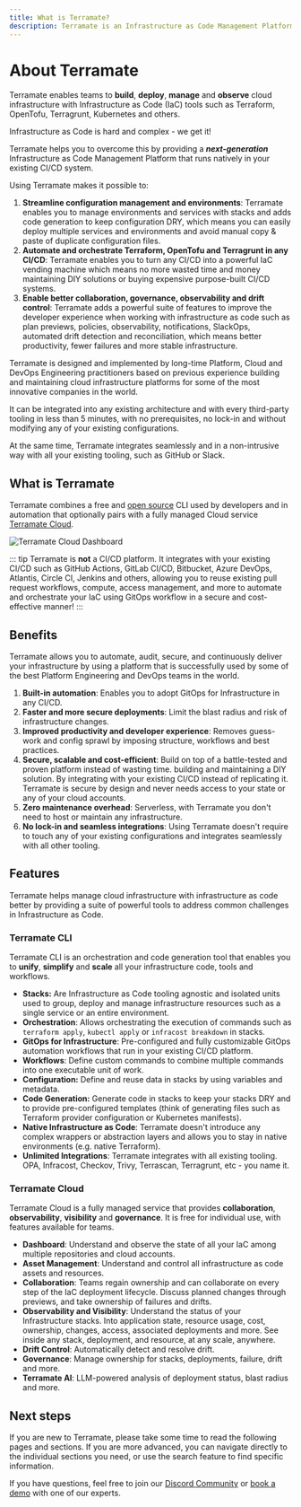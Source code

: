 ```yaml
---
title: What is Terramate?
description: Terramate is an Infrastructure as Code Management Platform that empowers teams to automate, orchestrate and observe IaC such as Terraform, OpenTofu, Terragrunt and Kubernetes.
---
```


# About Terramate

Terramate enables teams to **build**, **deploy**, **manage** and **observe** cloud infrastructure with Infrastructure as
Code (IaC) tools such as Terraform, OpenTofu, Terragrunt, Kubernetes and others.

Infrastructure as Code is hard and complex - we get it! 

Terramate helps you to overcome this by providing a ***next-generation*** Infrastructure as Code Management Platform that
runs natively in your existing CI/CD system.

Using Terramate makes it possible to:

1. **Streamline configuration management and environments**: Terramate enables you to manage environments and services with
stacks and adds code generation to keep configuration DRY, which means you can easily deploy multiple services and environments
and avoid manual copy & paste of duplicate configuration files.
2. **Automate and orchestrate Terraform, OpenTofu and Terragrunt in any CI/CD**: Terramate enables you to turn any CI/CD into a powerful
IaC vending machine which means no more wasted time and money maintaining DIY solutions or buying expensive purpose-built
CI/CD systems.
3. **Enable better collaboration, governance, observability and drift control**: Terramate adds a powerful suite of features
to improve the developer experience when working with infrastructure as code such as plan previews, policies, observability,
notifications, SlackOps, automated drift detection and reconciliation, which means better productivity, fewer failures and more stable infrastructure.

Terramate is designed and implemented by long-time Platform, Cloud and DevOps Engineering practitioners based on previous experience
building and maintaining cloud infrastructure platforms for some of the most innovative companies in the world.

It can be integrated into any existing architecture and with every third-party tooling in less than 5 minutes,
with no prerequisites, no lock-in and without modifying any of your existing configurations.

At the same time, Terramate integrates seamlessly and in a non-intrusive way with all your existing tooling, such as GitHub or Slack.

## What is Terramate

Terramate combines a free and [open source](https://github.com/terramate-io/terramate) CLI used by developers and in
automation that optionally pairs with a fully managed Cloud service [Terramate Cloud](./cloud/index.md).

![Terramate Cloud Dashboard](./cloud/assets/dashboard.png "Terramate Cloud Dashboard")

::: tip
Terramate is **not** a CI/CD platform. It integrates with your existing CI/CD such as GitHub Actions, GitLab CI/CD,
Bitbucket, Azure DevOps, Atlantis, Circle CI, Jenkins and others, allowing you to reuse existing pull request workflows, compute,
access management, and more to automate and orchestrate your IaC using GitOps workflow in a secure and cost-effective manner!
:::

## Benefits

Terramate allows you to automate, audit, secure, and continuously deliver your infrastructure by using a platform that is
successfully used by some of the best Platform Engineering and DevOps teams in the world.

1. **Built-in automation**: Enables you to adopt GitOps for Infrastructure in any CI/CD.
4. **Faster and more secure deployments**: Limit the blast radius and risk of infrastructure changes.
3. **Improved productivity and developer experience**: Removes guess-work and config sprawl by imposing structure, workflows and best practices.
2. **Secure, scalable and cost-efficient**: Build on top of a battle-tested and proven platform instead of wasting time.
building and maintaining a DIY solution. By integrating with your existing CI/CD instead of replicating it. Terramate is
secure by design and never needs access to your state or any of your cloud accounts.
5. **Zero maintenance overhead**: Serverless, with Terramate you don't need to host or maintain any infrastructure.
6. **No lock-in and seamless integrations**: Using Terramate doesn't require to touch any of your existing configurations
and integrates seamlessly with all other tooling.

## Features

Terramate helps manage cloud infrastructure with infrastructure as code better by providing a suite of powerful tools to
address common challenges in Infrastructure as Code.

### Terramate CLI

Terramate CLI is an orchestration and code generation tool that enables you to **unify**, **simplify**
and **scale** all your infrastructure code, tools and workflows.

- **Stacks:** Are Infrastructure as Code tooling agnostic and isolated units used to group, deploy and manage
infrastructure resources such as a single service or an entire environment.
- **Orchestration**: Allows orchestrating the execution of commands such as `terraform apply`, `kubectl apply` or
`infracost breakdown` in stacks. 
- **GitOps for Infrastructure**: Pre-configured and fully customizable GitOps automation workflows that run in your existing CI/CD platform.
- **Workflows**: Define custom commands to combine multiple commands into one executable unit of work.
- **Configuration:** Define and reuse data in stacks by using variables and metadata.
- **Code Generation:** Generate code in stacks to keep your stacks DRY and to provide pre-configured templates
(think of generating files such as Terraform provider configuration or Kubernetes manifests).
- **Native Infrastructure as Code**: Terramate doesn't introduce any complex wrappers or abstraction layers and allows
you to stay in native environments (e.g. native Terraform).
- **Unlimited Integrations**: Terramate integrates with all existing tooling. OPA, Infracost, Checkov, Trivy, Terrascan, Terragrunt, etc - you name it.


### Terramate Cloud

Terramate Cloud is a fully managed service that provides **collaboration**, **observability**, **visibility** and **governance**.
It is free for individual use, with features available for teams.

- **Dashboard**: Understand and observe the state of all your IaC among multiple repositories and cloud accounts.
- **Asset Management**: Understand and control all infrastructure as code assets and resources.
- **Collaboration**: Teams regain ownership and can collaborate on every step of the IaC deployment lifecycle. Discuss
planned changes through previews, and take ownership of failures and drifts.
- **Observability and Visibility**: Understand the status of your Infrastructure stacks. Into application state, resource usage, cost, ownership, changes, access, associated deployments and more. See inside any stack, deployment, and resource, at any scale, anywhere.
- **Drift Control**: Automatically detect and resolve drift.
- **Governance**: Manage ownership for stacks, deployments, failure, drift and more.
- **Terramate AI**: LLM-powered analysis of deployment status, blast radius and more.

## Next steps

If you are new to Terramate, please take some time to read the following pages and sections. If you are more advanced,
you can navigate directly to the individual sections you need, or use the search feature to find specific information.

If you have questions, feel free to join our [Discord Community](https://terramate.io/discord) or
[book a demo](https://terramate.io/discord) with one of our experts.
